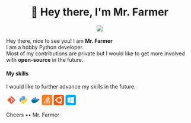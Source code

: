 <h1 align="center">👋 Hey there, I'm Mr. Farmer</h1>

<p align="center">
    <img src="https://visitor-badge.glitch.me/badge?page_id=Farmer198.Farmer198">
</p>

Hey there, nice to see you! I am **Mr. Farmer**<br>
I am a hobby Python developer.<br>
Most of my contributions are private but I would like to get more involved with **open-source** in the future.

#### My skills
I would like to further advance my skills in the future.<br>
<p align="left">
  <img height="28" width="28" src="https://raw.githubusercontent.com/edent/SuperTinyIcons/master/images/svg/git.svg" />
  <img height="28" width="28" src="https://raw.githubusercontent.com/edent/SuperTinyIcons/master/images/svg/python.svg" />
  <img height="28" width="28" src="https://raw.githubusercontent.com/edent/SuperTinyIcons/master/images/svg/docker.svg" />
  <img height="28" width="28" src="https://raw.githubusercontent.com/edent/SuperTinyIcons/master/images/svg/stackoverflow.svg" />
  <img height="28" width="28" src="https://raw.githubusercontent.com/edent/SuperTinyIcons/master/images/svg/ubuntu.svg" />
  <img height="28" width="28" src="https://raw.githubusercontent.com/edent/SuperTinyIcons/master/images/svg/windows.svg" />
</p>

Cheers •• Mr. Farmer
